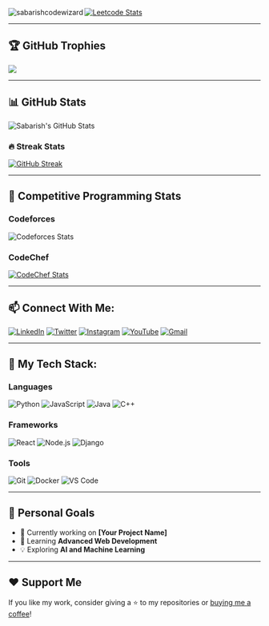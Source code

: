 <p><img align="left" src="https://github-readme-stats.vercel.app/api/top-langs?username=sabarishcodewizard&show_icons=true&locale=en&layout=compact&theme=chartreuse-dark" alt="sabarishcodewizard" /></p>

[![Leetcode Stats](https://leetcard.jacoblin.cool/prasanna2006)](https://leetcode.com/prasanna2006?ext=heatmap)

---

## 🏆 GitHub Trophies
![](https://github-profile-trophy.vercel.app/?username=SabarishCodeWizard&theme=chartreuse-dark&no-frame=false&no-bg=false&margin-w=4)

---

## 📊 GitHub Stats
![Sabarish's GitHub Stats](https://github-readme-stats.vercel.app/api?username=sabarishcodewizard&show_icons=true&theme=chartreuse-dark)

### 🔥 Streak Stats
[![GitHub Streak](https://github-readme-streak-stats.herokuapp.com?user=sabarishcodewizard&theme=chartreuse-dark)](https://git.io/streak-stats)

---

## 🚀 Competitive Programming Stats
### Codeforces
![Codeforces Stats](https://codeforces-stats-api.herokuapp.com/user/SabarishCodeWizard)

### CodeChef
[![CodeChef Stats](https://cp-logo.vercel.app/codechef/SabarishCodeWizard)](https://www.codechef.com/users/SabarishCodeWizard)

---

## 📫 Connect With Me:
<p align="left">
<a href="https://www.linkedin.com/in/sabarish777"><img src="https://img.icons8.com/fluent/48/000000/linkedin.png" alt="LinkedIn"/></a>
<a href="https://twitter.com/sabarishcode"><img src="https://img.icons8.com/fluent/48/000000/twitter.png" alt="Twitter"/></a>
<a href="https://www.instagram.com/r_sabarish_k/"><img src="https://img.icons8.com/fluent/48/000000/instagram-new.png" alt="Instagram"/></a>
<a href="https://www.youtube.com/channel/UC_Sabarish"><img src="https://img.icons8.com/color/48/000000/youtube-play.png" alt="YouTube"/></a>
<a href="mailto:sabarish@example.com"><img src="https://img.icons8.com/fluent/48/000000/gmail.png" alt="Gmail"/></a>
</p>

---

## 🌱 My Tech Stack:
### Languages
![Python](https://img.shields.io/badge/-Python-3776AB?style=flat-square&logo=python&logoColor=white)
![JavaScript](https://img.shields.io/badge/-JavaScript-F7DF1E?style=flat-square&logo=javascript&logoColor=black)
![Java](https://img.shields.io/badge/-Java-007396?style=flat-square&logo=java&logoColor=white)
![C++](https://img.shields.io/badge/-C++-00599C?style=flat-square&logo=c%2B%2B&logoColor=white)

### Frameworks
![React](https://img.shields.io/badge/-React-61DAFB?style=flat-square&logo=react&logoColor=black)
![Node.js](https://img.shields.io/badge/-Node.js-339933?style=flat-square&logo=node.js&logoColor=white)
![Django](https://img.shields.io/badge/-Django-092E20?style=flat-square&logo=django&logoColor=white)

### Tools
![Git](https://img.shields.io/badge/-Git-F05032?style=flat-square&logo=git&logoColor=white)
![Docker](https://img.shields.io/badge/-Docker-2496ED?style=flat-square&logo=docker&logoColor=white)
![VS Code](https://img.shields.io/badge/-VS%20Code-007ACC?style=flat-square&logo=visual-studio-code&logoColor=white)

---

## 🎯 Personal Goals
- 🔭 Currently working on **[Your Project Name]**
- 🌱 Learning **Advanced Web Development**
- 💡 Exploring **AI and Machine Learning**

---

## ❤️ Support Me
If you like my work, consider giving a ⭐️ to my repositories or [buying me a coffee](https://www.buymeacoffee.com/Sabarish)!
